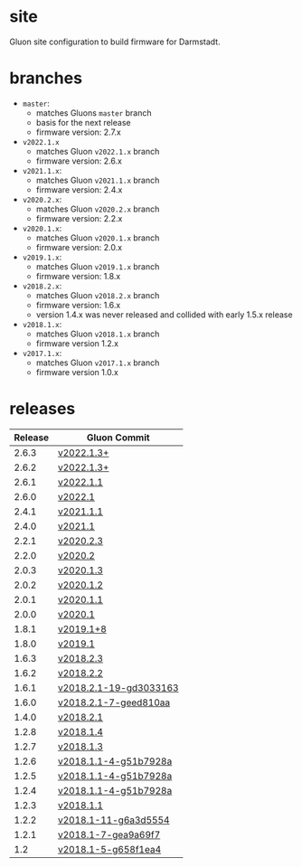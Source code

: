 site
=========

Gluon site configuration to build firmware for Darmstadt.

branches
========

* `master`:
    * matches Gluons `master` branch
    * basis for the next release
    * firmware version: 2.7.x
* `v2022.1.x`
    * matches Gluon `v2022.1.x` branch
    * firmware version: 2.6.x
* `v2021.1.x`:
    * matches Gluon `v2021.1.x` branch
    * firmware version: 2.4.x
* `v2020.2.x`:
    * matches Gluon `v2020.2.x` branch
    * firmware version: 2.2.x
* `v2020.1.x`:
    * matches Gluon `v2020.1.x` branch
    * firmware version: 2.0.x
* `v2019.1.x`:
    * matches Gluon `v2019.1.x` branch
    * firmware version: 1.8.x
* `v2018.2.x`:
    * matches Gluon `v2018.2.x` branch
    * firmware version: 1.6.x
    * version 1.4.x was never released and collided with early 1.5.x release
* `v2018.1.x`:
    * matches Gluon `v2018.1.x` branch
    * firmware version 1.2.x
* `v2017.1.x`:
    * matches Gluon `v2017.1.x` branch
    * firmware version 1.0.x

releases
========

| Release  | Gluon Commit |
| -------- | -------- |
| 2.6.3 | [v2022.1.3+](https://git.darmstadt.ccc.de/ffda/firmware/gluon/-/commit/53374948fc2a0771a49e78611f27d84cdc43ac06) |
| 2.6.2 | [v2022.1.3+](https://git.darmstadt.ccc.de/ffda/firmware/gluon/-/commit/4b3e9def015149ebbebf9354f703000b09813102) |
| 2.6.1 | [v2022.1.1](https://github.com/freifunk-gluon/gluon/releases/tag/v2022.1.1) |
| 2.6.0 | [v2022.1](https://github.com/freifunk-gluon/gluon/commit/52883f5eb52137d808785fdef62b42bad6020fac) |
| 2.4.1 | [v2021.1.1](https://github.com/freifunk-gluon/gluon/commit/0d2f834d317eb49fe2bd0e6ddbba62f5a031fd2b) |
| 2.4.0 | [v2021.1](https://github.com/freifunk-gluon/gluon/commit/0f9a6334a04da2e3916b1e1ba037f49647fb0064) |
| 2.2.1 | [v2020.2.3](https://github.com/freifunk-gluon/gluon/commit/197e44da8ba47104ac088aedac73cde35135db67) |
| 2.2.0 | [v2020.2](https://github.com/freifunk-gluon/gluon/commit/bf8c3babae71070c10408948a04d7ede138de8ff) |
| 2.0.3 | [v2020.1.3](https://github.com/freifunk-gluon/gluon/commit/792a93b4dd8841daf6e8ff57be055b12384b2ce2) |
| 2.0.2 | [v2020.1.2](https://github.com/freifunk-gluon/gluon/commit/7f3a30423b1aa9d5b654c9d7788adc50ce1e4f3c) |
| 2.0.1 | [v2020.1.1](https://github.com/freifunk-gluon/gluon/commit/447595f0bb0df2e877e8f14fda1ef629ec30265f) |
| 2.0.0 | [v2020.1](https://github.com/freifunk-gluon/gluon/commit/f83d6764424910bd2a154d80c0d7cda4d52ba382) |
| 1.8.1 | [v2019.1+8](https://github.com/freifunk-gluon/gluon/commit/2e1abda6b521706d69bf9867f1cbc035bd7fb63c)
| 1.8.0 | [v2019.1](https://github.com/freifunk-gluon/gluon/commit/ca3631723f4c21885ef8923b43b531102e598b1a)
| 1.6.3 | [v2018.2.3](https://github.com/freifunk-gluon/gluon/commit/e3f280584170c6e12549f1f00276f966cc168975) |
| 1.6.2 | [v2018.2.2](https://github.com/freifunk-gluon/gluon/commit/800c3b2bacdf3175b153413adc15ccdf802de2c8) |
| 1.6.1 | [v2018.2.1-19-gd3033163](https://github.com/freifunk-gluon/gluon/commit/d3033163a11c32370fb3977b0c5391ba144885dc) |
| 1.6.0 | [v2018.2.1-7-geed810aa](https://github.com/freifunk-gluon/gluon/commit/eed810aac1b0f6795622907b0de7dbc0fbfadc9d) |
| 1.4.0 | [v2018.2.1](https://github.com/freifunk-gluon/gluon/commit/d6cab552df269c3ee050d83adebe784e02eccb23) |
| 1.2.8 | [v2018.1.4](https://github.com/freifunk-gluon/gluon/commit/a50cac3179e104ddaf0c53aeb1bd406339e55cb6) |
| 1.2.7 | [v2018.1.3](https://github.com/freifunk-gluon/gluon/commit/ebf3a4885db183f47e3fe6e6e01940a4c7362ea6) |
| 1.2.6 | [v2018.1.1-4-g51b7928a](https://github.com/freifunk-gluon/gluon/commit/51b7928a55155dc2a462cef5d4c045a81d9c1e0c) |
| 1.2.5 | [v2018.1.1-4-g51b7928a](https://github.com/freifunk-gluon/gluon/commit/51b7928a55155dc2a462cef5d4c045a81d9c1e0c) |
| 1.2.4 | [v2018.1.1-4-g51b7928a](https://github.com/freifunk-gluon/gluon/commit/51b7928a55155dc2a462cef5d4c045a81d9c1e0c) |
| 1.2.3 | [v2018.1.1](https://github.com/freifunk-gluon/gluon/commit/469e0107e212513748a4b638858fb2f28f24cb85) |
| 1.2.2 | [v2018.1-11-g6a3d5554](https://github.com/freifunk-gluon/gluon/commit/6a3d5554c170da07c3c5be3741ab9921e5839159) |
| 1.2.1 | [v2018.1-7-gea9a69f7](https://github.com/freifunk-gluon/gluon/commit/ea9a69f7da94ca6c8b2f4a653c807c78f17e23ec) |
| 1.2 | [v2018.1-5-g658f1ea4](https://github.com/freifunk-gluon/gluon/commit/658f1ea40294f26bd2c2e4632d541cb4e298ed94) |
